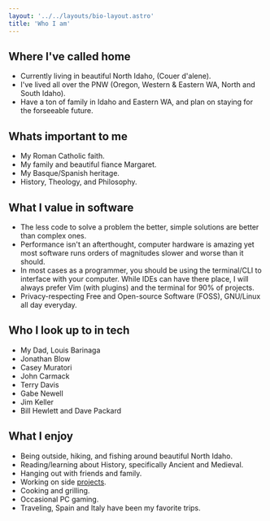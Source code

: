 ```yaml
---
layout: '../../layouts/bio-layout.astro'
title: 'Who I am'
---
```


## Where I've called home
- Currently living in beautiful North Idaho, (Couer d'alene).
- I've lived all over the PNW (Oregon, Western & Eastern WA, North and South Idaho).
- Have a ton of family in Idaho and Eastern WA, and plan on staying for the forseeable future.

<!-- <div style="display: flex;"> -->
<!-- <img src="/images/pend-oreille.jpg" style="max-width: 400px;"/> -->
<!-- <img src="/images/pacific-northwest-map.jpg" style="max-width: 400px;"/> -->
<!-- </div> -->

## Whats important to me
- My Roman Catholic faith.
- My family and beautiful fiance Margaret.
- My Basque/Spanish heritage.
- History, Theology, and Philosophy.

## What I value in software
- The less code to solve a problem the better, simple solutions are better than complex ones.
- Performance isn't an afterthought, computer hardware is amazing yet most software runs
orders of magnitudes slower and worse than it should.
- In most cases as a programmer, you should be using the terminal/CLI to
  interface with your computer. While IDEs can have there place, I will always
  prefer Vim (with plugins) and the terminal for 90% of projects.
- Privacy-respecting Free and Open-source Software (FOSS), GNU/Linux all day everyday.

## Who I look up to in tech
- My Dad, Louis Barinaga
- Jonathan Blow
- Casey Muratori
- John Carmack
- Terry Davis
- Gabe Newell
- Jim Keller
- Bill Hewlett and Dave Packard

## What I enjoy
- Being outside, hiking, and fishing around beautiful North Idaho.
- Reading/learning about History, specifically Ancient and Medieval.
- Hanging out with friends and family.
- Working on side [projects](/projects).
- Cooking and grilling.
- Occasional PC gaming.
- Traveling, Spain and Italy have been my favorite trips.



